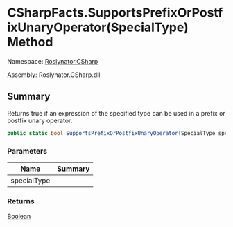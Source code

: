 # CSharpFacts\.SupportsPrefixOrPostfixUnaryOperator\(SpecialType\) Method

Namespace: [Roslynator.CSharp](../../README.md)

Assembly: Roslynator\.CSharp\.dll

## Summary

Returns true if an expression of the specified type can be used in a prefix or postfix unary operator\.

```csharp
public static bool SupportsPrefixOrPostfixUnaryOperator(SpecialType specialType)
```

### Parameters

| Name | Summary |
| ---- | ------- |
| specialType | |

### Returns

[Boolean](https://docs.microsoft.com/en-us/dotnet/api/system.boolean)

